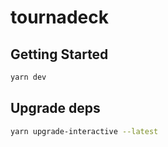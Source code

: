 # tournadeck

## Getting Started

```bash
yarn dev
```

## Upgrade deps

```bash
yarn upgrade-interactive --latest
```

